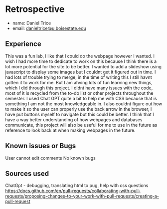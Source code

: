 # Retrospective

- name: Daniel Trice
- email: danieltrice@u.boisestate.edu

## Experience
This was a fun lab, I like that I could do the webpage however I wanted. I wish I had more time to dedicate to work on this because
I think there is a lot more potential for the site to be better. I wanted to add a slideshow using javascript to display 
some images but I couldnt get it figured out in time. I had lots of trouble trying to merge, in the time of writing this I still
havnt gotten it to work for me. But I am ahving lots of fun learning new things, which I did through this project. I didnt have many 
issues with the code, most of it is recycled from the to-do list or other projects throughout the semester. I used Chat GPT quite a 
bit to help me with CSS because that is something I am not the most knowledgeable in. I also couldnt figure out how to make it so 
the user can properly use the back arrow in the browser, I have put buttons myself to navigate but this could be better.
I think that I have a way better understanding of how webpages and databases communicate, this project will also be useful for 
me to use in the future as reference to look back at when making webpages in the future.


## Known issues or Bugs

User cannot edit comments
No known bugs

## Sources used

ChatGpt - debugging, translating html to pug, help with css questions
https://docs.github.com/en/pull-requests/collaborating-with-pull-requests/proposing-changes-to-your-work-with-pull-requests/creating-a-pull-request
